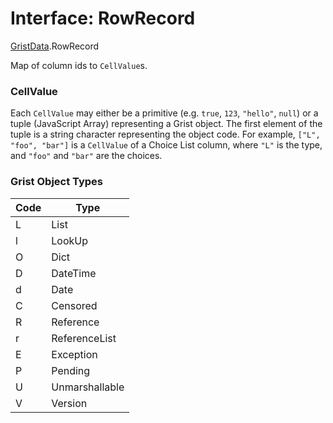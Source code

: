 # Interface: RowRecord

[GristData](../modules/GristData.md).RowRecord

Map of column ids to `CellValue`s.

### CellValue

Each `CellValue` may either be a primitive (e.g. `true`, `123`, `"hello"`, `null`)
or a tuple (JavaScript Array) representing a Grist object. The first element of the tuple
is a string character representing the object code. For example, `["L", "foo", "bar"]`
is a `CellValue` of a Choice List column, where `"L"` is the type, and `"foo"` and
`"bar"` are the choices.

### Grist Object Types

| Code | Type           |
| ---- | -------------- |
| L    | List           |
| l    | LookUp         |
| O    | Dict           |
| D    | DateTime       |
| d    | Date           |
| C    | Censored       |
| R    | Reference      |
| r    | ReferenceList  |
| E    | Exception      |
| P    | Pending        |
| U    | Unmarshallable |
| V    | Version        |
